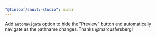 ```yaml
---
"@tinloof/sanity-studio": minor
---
```


Add `autoNavigate` option to hide the "Preview" button and automatically navigate as the pathname changes. Thanks @marcusforsberg!
